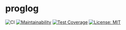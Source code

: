 # proglog

![CI](https://github.com/ivanlemeshev/proglog/workflows/CI/badge.svg)
[![Maintainability](https://api.codeclimate.com/v1/badges/abf95e341eb01765aca9/maintainability)](https://codeclimate.com/github/ivanlemeshev/proglog/maintainability)
[![Test Coverage](https://api.codeclimate.com/v1/badges/abf95e341eb01765aca9/test_coverage)](https://codeclimate.com/github/ivanlemeshev/proglog/test_coverage)
[![License: MIT](https://img.shields.io/badge/License-MIT-yellow.svg)](https://opensource.org/licenses/MIT)
